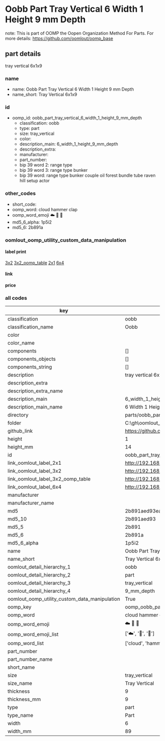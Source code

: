 # Oobb Part Tray Vertical 6 Width 1 Height 9 mm Depth  

note: This is part of OOMP the Oopen Organization Method For Parts. For more details: https://github.com/oomlout/oomp_base

##  part details
  



tray vertical 6x1x9



### name
* name: Oobb Part Tray Vertical 6 Width 1 Height 9 mm Depth
* name_short: Tray Vertical 6x1x9 
### id
* oomp_id: oobb_part_tray_vertical_6_width_1_height_9_mm_depth
  * classification: oobb
  * type: part
  * size: tray_vertical
  * color: 
  * description_main: 6_width_1_height_9_mm_depth
  * description_extra: 
  * manufacturer: 
  * part_number: 
  * bip 39 word 2: range type
  * bip 39 word 3: range type bunker
  * bip 39 word: range type bunker couple oil forest bundle tube raven hill setup actor

### other_codes
* short_code: 
* oomp_word: cloud hammer clap
* oomp_word_emoji :cloud: :hammer: :clap:
* md5_6_alpha: 1p5i2
* md5_6: 2b891a






### oomlout_oomp_utility_custom_data_manipulation
#### label print
[3x2](http://192.168.1.245:1112/?label=oomp%201p5i2)
[3x2_oomp_table](http://192.168.1.108:1112/?label=oomp%201p5i2)
[2x1](http://192.168.1.242:1112/?label=oomp%201p5i2)
[6x4](http://192.168.1.55:1112/?label=oomp%201p5i2)    

#### link

                              

#### price







### all codes 
| key | value |  
| --- | --- |  
| classification | oobb |  
| classification_name | Oobb |  
| color |  |  
| color_name |  |  
| components | [] |  
| components_objects | [] |  
| components_string | [] |  
| description | tray vertical 6x1x9 |  
| description_extra |  |  
| description_extra_name |  |  
| description_main | 6_width_1_height_9_mm_depth |  
| description_main_name | 6 Width 1 Height 9 mm Depth |  
| directory | parts/oobb_part_tray_vertical_6_width_1_height_9_mm_depth |  
| folder | C:\gh\oomlout_oobb_version_4_generated_parts\parts\oobb_part_tray_vertical_6_width_1_height_9_mm_depth |  
| github_link | https://github.com/oomlout/oomlout_oomp_part_src/tree/main/parts/oobb_part_tray_vertical_6_width_1_height_9_mm_depth |  
| height | 1 |  
| height_mm | 14 |  
| id | oobb_part_tray_vertical_6_width_1_height_9_mm_depth |  
| link_oomlout_label_2x1 | http://192.168.1.242:1112/?label=oomp%201p5i2 |  
| link_oomlout_label_3x2 | http://192.168.1.245:1112/?label=oomp%201p5i2 |  
| link_oomlout_label_3x2_oomp_table | http://192.168.1.108:1112/?label=oomp%201p5i2 |  
| link_oomlout_label_6x4 | http://192.168.1.55:1112/?label=oomp%201p5i2 |  
| manufacturer |  |  
| manufacturer_name |  |  
| md5 | 2b891aed93ea03c96ccce3123cfaf58e |  
| md5_10 | 2b891aed93 |  
| md5_5 | 2b891 |  
| md5_6 | 2b891a |  
| md5_6_alpha | 1p5i2 |  
| name | Oobb Part Tray Vertical 6 Width 1 Height 9 mm Depth |  
| name_short | Tray Vertical 6x1x9  |  
| oomlout_detail_hierarchy_1 | oobb |  
| oomlout_detail_hierarchy_2 | part |  
| oomlout_detail_hierarchy_3 | tray_vertical |  
| oomlout_detail_hierarchy_4 | 9_mm_depth |  
| oomlout_oomp_utility_custom_data_manipulation | True |  
| oomp_key | oomp_oobb_part_tray_vertical_6_width_1_height_9_mm_depth |  
| oomp_word | cloud hammer clap |  
| oomp_word_emoji | :cloud: :hammer: :clap: |  
| oomp_word_emoji_list | [':cloud:', ':hammer:', ':clap:'] |  
| oomp_word_list | ['cloud', 'hammer', 'clap'] |  
| part_number |  |  
| part_number_name |  |  
| short_name |  |  
| size | tray_vertical |  
| size_name | Tray Vertical |  
| thickness | 9 |  
| thickness_mm | 9 |  
| type | part |  
| type_name | Part |  
| width | 6 |  
| width_mm | 89 |  
